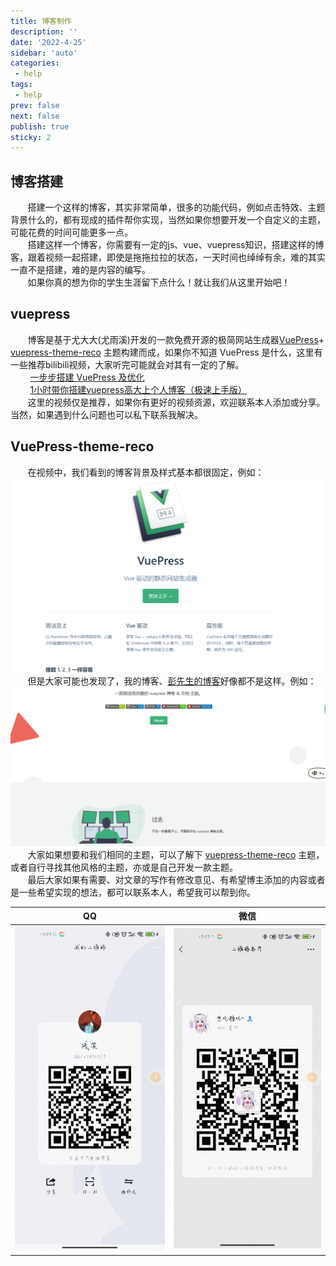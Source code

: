 ```yaml
---
title: 博客制作
description: ''
date: '2022-4-25'
sidebar: 'auto'
categories: 
 - help
tags:
 - help
prev: false
next: false
publish: true
sticky: 2
---
```


## 博客搭建
&nbsp;&nbsp;&nbsp;&nbsp;&nbsp;&nbsp;&nbsp;搭建一个这样的博客，其实非常简单，很多的功能代码，例如点击特效、主题背景什么的，都有现成的插件帮你实现，当然如果你想要开发一个自定义的主题，可能花费的时间可能更多一点。  
&nbsp;&nbsp;&nbsp;&nbsp;&nbsp;&nbsp;&nbsp;搭建这样一个博客，你需要有一定的js、vue、vuepress知识，搭建这样的博客，跟着视频一起搭建，即使是拖拖拉拉的状态，一天时间也绰绰有余，难的其实一直不是搭建，难的是内容的编写。  
&nbsp;&nbsp;&nbsp;&nbsp;&nbsp;&nbsp;&nbsp;如果你真的想为你的学生生涯留下点什么！就让我们从这里开始吧！  

## vuepress
&nbsp;&nbsp;&nbsp;&nbsp;&nbsp;&nbsp;&nbsp;博客是基于尤大大(尤雨溪)开发的一款免费开源的极简网站生成器[VuePress](https://v1.vuepress.vuejs.org/zh/)+ [vuepress-theme-reco](https://vuepress-reco-doc.vercel.app) 主题构建而成，如果你不知道 VuePress 是什么，这里有一些推荐bilibili视频，大家听完可能就会对其有一定的了解。  
&nbsp;&nbsp;&nbsp;&nbsp;&nbsp;&nbsp;&nbsp; [一步步搭建 VuePress 及优化](https://www.bilibili.com/video/BV1vb411m7NY?from=search&seid=12895446522739007147)  
&nbsp;&nbsp;&nbsp;&nbsp;&nbsp;&nbsp;&nbsp; [1小时带你搭建vuepress高大上个人博客（极速上手版）](https://www.bilibili.com/video/BV17t41177cr?from=search&seid=12895446522739007147)  
&nbsp;&nbsp;&nbsp;&nbsp;&nbsp;&nbsp;&nbsp;这里的视频仅是推荐，如果你有更好的视频资源，欢迎联系本人添加或分享。当然，如果遇到什么问题也可以私下联系我解决。

## VuePress-theme-reco
&nbsp;&nbsp;&nbsp;&nbsp;&nbsp;&nbsp;&nbsp;在视频中，我们看到的博客背景及样式基本都很固定，例如：  
![vuepress模版背景](../demo/imgs/help/oldStyle.png)  
&nbsp;&nbsp;&nbsp;&nbsp;&nbsp;&nbsp;&nbsp;但是大家可能也发现了，我的博客、[彭先生的博客](https://www.bookbook.cc/)好像都不是这样。例如：  
![自定义主题背景](../demo/imgs/help/newStyle.png)  
&nbsp;&nbsp;&nbsp;&nbsp;&nbsp;&nbsp;&nbsp;大家如果想要和我们相同的主题，可以了解下 [vuepress-theme-reco](https://vuepress-reco-doc.vercel.app) 主题，或者自行寻找其他风格的主题，亦或是自己开发一款主题。  
&nbsp;&nbsp;&nbsp;&nbsp;&nbsp;&nbsp;&nbsp;最后大家如果有需要、对文章的写作有修改意见、有希望博主添加的内容或者是一些希望实现的想法，都可以联系本人，希望我可以帮到你。  
  
  
  
|  QQ  | 微信 |
| ---- | ---- |
|![QQ:762893079](../demo/imgs/help/QQ.jpg)|![微信:15071184218](../demo/imgs/help/Wechat.jpg)|




